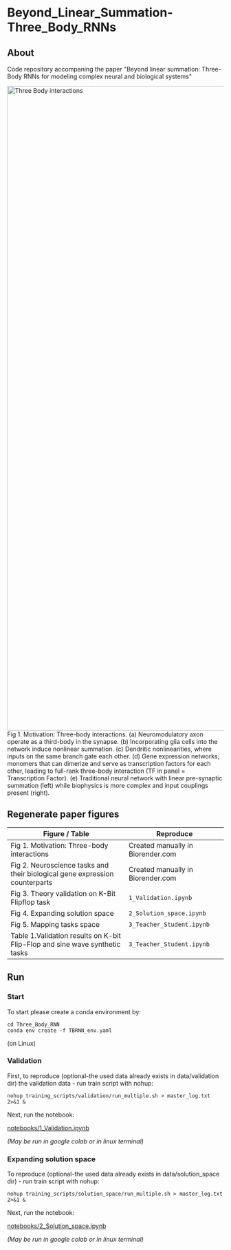 # Beyond_Linear_Summation-Three_Body_RNNs

## About
Code repository accompaning the paper "Beyond linear summation: Three-Body RNNs for modeling complex neural and biological systems"

<img width="2250" height="1500" alt="Three Body interactions" src="https://github.com/user-attachments/assets/0a406309-1f0f-4786-9e3c-6a9fe0a1ce11" />
Fig 1. Motivation: Three-body interactions. (a) Neuromodulatory axon operate
as a third-body in the synapse. (b) Incorporating glia cells into the network induce
nonlinear summation. (c) Dendritic nonlinearities, where inputs on the same branch
gate each other. (d) Gene expression networks; monomers that can dimerize and serve
as transcription factors for each other, leading to full-rank three-body interaction (TF
in panel = Transcription Factor). (e) Traditional neural network with linear
pre-synaptic summation (left) while biophysics is more complex and input couplings
present (right). 


## Regenerate paper figures

|Figure / Table         | Reproduce |
|----------------------|------|
|Fig 1. Motivation: Three-body interactions|Created manually in Biorender.com|
|Fig 2. Neuroscience tasks and their biological gene expression counterparts|Created manually in Biorender.com|
|Fig 3. Theory validation on K-Bit Flipflop task|`1_Validation.ipynb`|
|Fig 4. Expanding solution space|`2_Solution_space.ipynb`|
|Fig 5. Mapping tasks space|`3_Teacher_Student.ipynb`|
|Table 1.Validation results on K-bit Flip-Flop and sine wave synthetic tasks|`3_Teacher_Student.ipynb`|

## Run
### Start
To start please create a conda environment by:
```
cd Three_Body_RNN
conda env create -f TBRNN_env.yaml
```
(on Linux)

### Validation
First, to reproduce (optional-the used data already exists in data/validation dir) the validation data - run train script with nohup:
```
nohup training_scripts/validation/run_multiple.sh > master_log.txt 2>&1 &
```
Next, run the notebook:

[notebooks/1_Validation.ipynb](notebooks/1_Validation.ipynb)

*(May be run in google colab or in linux terminal)*

### Expanding solution space
To reproduce (optional-the used data already exists in data/solution_space dir) - run train script with nohup:
```
nohup training_scripts/solution_space/run_multiple.sh > master_log.txt 2>&1 &
```
Next, run the notebook:

[notebooks/2_Solution_space.ipynb](notebooks/2_Solution_space.ipynb)

*(May be run in google colab or in linux terminal)*
